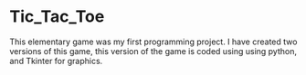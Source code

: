 # Tic_Tac_Toe
 This elementary game was my first programming project. I have created two versions of this game, this version of the game is coded using using python, and Tkinter for graphics.
